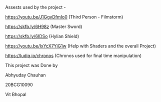 Assests used by the project -

https://youtu.be/J1GgvDfmIo0 (Third Person - Filmstorm)

https://skfb.ly/6H98z (Master Sword)

https://skfb.ly/6IDSo (Hylian Shield)

https://youtu.be/IxYcX7YiG1w (Help with Shaders and the overall Project)

https://ludiq.io/chronos (Chronos used for final time manipulation)

This project was Done by 

Abhyuday Chauhan 

20BCG10090

Vit Bhopal 




